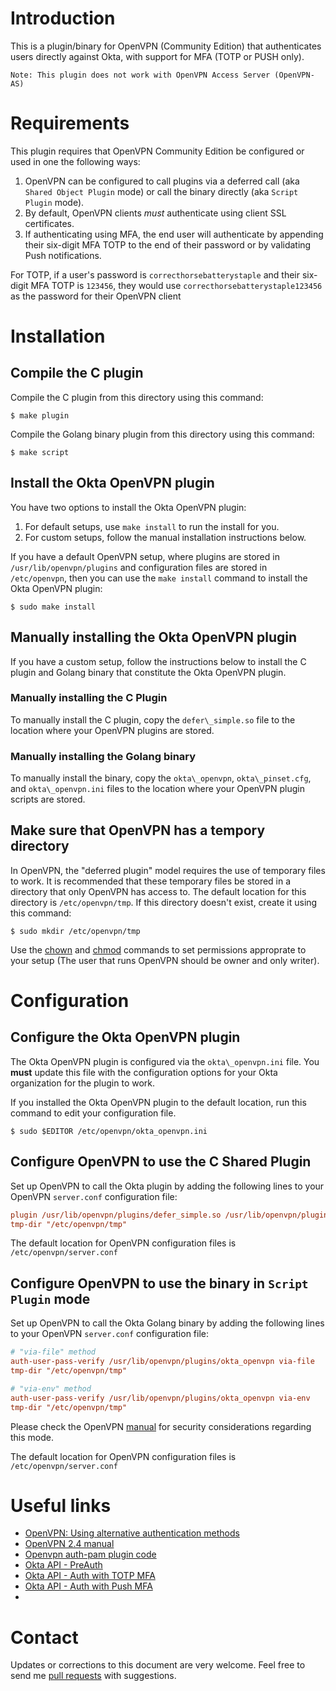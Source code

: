 # Introduction

This is a plugin/binary for OpenVPN (Community Edition) that authenticates users directly against Okta, with support for MFA (TOTP or PUSH only).

    Note: This plugin does not work with OpenVPN Access Server (OpenVPN-AS)


# Requirements

This plugin requires that OpenVPN Community Edition be configured or used in one the following ways:

1.  OpenVPN can be configured to call plugins via a deferred call (aka `Shared Object Plugin` mode) or call the binary directly (aka `Script Plugin` mode).
2.  By default, OpenVPN clients *must* authenticate using client SSL certificates.
3.  If authenticating using MFA, the end user will authenticate by appending their six-digit MFA TOTP to the end of their password or by validating Push notifications.

For TOTP, if a user's password is `correcthorsebatterystaple` and their six-digit MFA TOTP is `123456`, they would use `correcthorsebatterystaple123456` as the password for their OpenVPN client


# Installation

## Compile the C plugin

Compile the C plugin from this directory using this command:

```shell
$ make plugin
```

Compile the Golang binary plugin from this directory using this command:

```shell
$ make script
```


## Install the Okta OpenVPN plugin

You have two options to install the Okta OpenVPN plugin:

1.  For default setups, use `make install` to run the install for you.
2.  For custom setups, follow the manual installation instructions below.

If you have a default OpenVPN setup, where plugins are stored in `/usr/lib/openvpn/plugins` and configuration files are stored in `/etc/openvpn`, then you can use the `make install` command to install the Okta OpenVPN plugin:

```shell
$ sudo make install
```


## Manually installing the Okta OpenVPN plugin

If you have a custom setup, follow the instructions below to install the C plugin and Golang binary that constitute the Okta OpenVPN plugin.


### Manually installing the C Plugin

To manually install the C plugin, copy the `defer\_simple.so` file to the location where your OpenVPN plugins are stored.


### Manually installing the Golang binary

To manually install the binary, copy the `okta\_openvpn`, `okta\_pinset.cfg`, and `okta\_openvpn.ini` files to the location where your OpenVPN plugin scripts are stored.


## Make sure that OpenVPN has a tempory directory

In OpenVPN, the "deferred plugin" model requires the use of temporary files to work. It is recommended that these temporary files be stored in a directory that only OpenVPN has access to. The default location for this directory is `/etc/openvpn/tmp`. If this directory doesn't exist, create it using this command:

```shell
$ sudo mkdir /etc/openvpn/tmp
```

Use the [chown](https://en.wikipedia.org/wiki/Chown) and [chmod](https://en.wikipedia.org/wiki/Chmod) commands to set permissions approprate to your setup (The user that runs OpenVPN should be owner and only writer).


# Configuration

## Configure the Okta OpenVPN plugin

The Okta OpenVPN plugin is configured via the `okta\_openvpn.ini` file. You **must** update this file with the configuration options for your Okta organization for the plugin to work.

If you installed the Okta OpenVPN plugin to the default location, run this command to edit your configuration file.

```shell
$ sudo $EDITOR /etc/openvpn/okta_openvpn.ini
```


## Configure OpenVPN to use the C Shared Plugin

Set up OpenVPN to call the Okta plugin by adding the following lines to your OpenVPN `server.conf` configuration file:

```ini
plugin /usr/lib/openvpn/plugins/defer_simple.so /usr/lib/openvpn/plugins/okta_openvpn
tmp-dir "/etc/openvpn/tmp"
```

The default location for OpenVPN configuration files is `/etc/openvpn/server.conf`


## Configure OpenVPN to use the binary in `Script Plugin` mode

Set up OpenVPN to call the Okta Golang binary by adding the following lines to your OpenVPN `server.conf` configuration file:

```ini
# "via-file" method
auth-user-pass-verify /usr/lib/openvpn/plugins/okta_openvpn via-file
tmp-dir "/etc/openvpn/tmp"
```

```ini
# "via-env" method
auth-user-pass-verify /usr/lib/openvpn/plugins/okta_openvpn via-env
tmp-dir "/etc/openvpn/tmp"
```

Please check the OpenVPN [manual](https://openvpn.net/community-resources/reference-manual-for-openvpn-2-0/#options) for security considerations regarding this mode.

The default location for OpenVPN configuration files is `/etc/openvpn/server.conf`


# Useful links

- [OpenVPN: Using alternative authentication methods](https://openvpn.net/community-resources/using-alternative-authentication-methods/)
- [OpenVPN 2.4 manual](https://openvpn.net/community-resources/reference-manual-for-openvpn-2-4/)
- [Openvpn auth-pam plugin code](https://github.com/OpenVPN/openvpn/tree/master/src/plugins/auth-pam)
- [Okta API - PreAuth](https://developer.okta.com/docs/reference/api/authn/#primary-authentication-with-public-application)
- [Okta API - Auth with TOTP MFA](https://developer.okta.com/docs/reference/api/authn/#verify-totp-factor)
- [Okta API - Auth with Push MFA](https://developer.okta.com/docs/reference/api/authn/#verify-push-factor)
- 

# Contact

Updates or corrections to this document are very welcome. Feel free to send me [pull requests](https://help.github.com/articles/using-pull-requests/) with suggestions.
